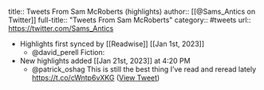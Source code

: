 title:: Tweets From Sam McRoberts (highlights)
author:: [[@Sams_Antics on Twitter]]
full-title:: "Tweets From Sam McRoberts"
category:: #tweets
url:: https://twitter.com/Sams_Antics

- Highlights first synced by [[Readwise]] [[Jan 1st, 2023]]
	- @david_perell Fiction:
- New highlights added [[Jan 21st, 2023]] at 4:20 PM
	- @patrick_oshag This is still the best thing I’ve read and reread lately https://t.co/cWntp6vXKG ([View Tweet](https://twitter.com/Sams_Antics/status/1616434473343623168))